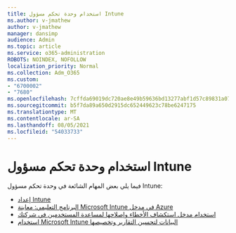 ```yaml
---
title: استخدام وحدة تحكم مسؤول Intune
ms.author: v-jmathew
author: v-jmathew
manager: dansimp
audience: Admin
ms.topic: article
ms.service: o365-administration
ROBOTS: NOINDEX, NOFOLLOW
localization_priority: Normal
ms.collection: Adm_O365
ms.custom:
- "6700002"
- "7680"
ms.openlocfilehash: 7cffda69019dc720ae8e49b59636bd13277abf1d57c89831a077f4d66b4586a3
ms.sourcegitcommit: b5f7da89a650d2915dc652449623c78be6247175
ms.translationtype: MT
ms.contentlocale: ar-SA
ms.lasthandoff: 08/05/2021
ms.locfileid: "54033733"
---
```

# <a name="using-intune-admin-console"></a>استخدام وحدة تحكم مسؤول Intune

فيما يلي بعض المهام الشائعة في وحدة تحكم مسؤول Intune:

- [إعداد Intune](https://docs.microsoft.com/mem/intune/fundamentals/setup-steps)
- [البرنامج التعليمي: معاينة Microsoft Intune في مدخل Azure](https://docs.microsoft.com/mem/intune/fundamentals/tutorial-walkthrough-intune-portal)
- [استخدام مدخل استكشاف الأخطاء وإصلاحها لمساعدة المستخدمين في شركتك](https://docs.microsoft.com/mem/intune/fundamentals/help-desk-operators)
- [استخدام Microsoft Intune البيانات لتحسين التقارير وتخصيصها](https://docs.microsoft.com/mem/intune/developer/reports-nav-create-intune-reports)
